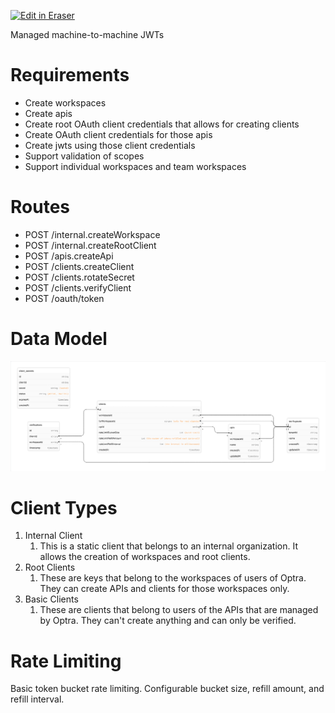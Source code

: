 <p><a target="_blank" href="https://app.eraser.io/workspace/iM0oefDcpBUj4W1UKNPV" id="edit-in-eraser-github-link"><img alt="Edit in Eraser" src="https://firebasestorage.googleapis.com/v0/b/second-petal-295822.appspot.com/o/images%2Fgithub%2FOpen%20in%20Eraser.svg?alt=media&amp;token=968381c8-a7e7-472a-8ed6-4a6626da5501"></a></p>

Managed machine-to-machine JWTs

# Requirements
- Create workspaces
- Create apis
- Create root OAuth client credentials that allows for creating clients
- Create OAuth client credentials for those apis
- Create jwts using those client credentials
- Support validation of scopes
- Support individual workspaces and team workspaces
# Routes
- POST /internal.createWorkspace
- POST /internal.createRootClient
- POST /apis.createApi
- POST /clients.createClient
- POST /clients.rotateSecret
- POST /clients.verifyClient
- POST /oauth/token
# Data Model
![ER Diagram](/.eraser/iM0oefDcpBUj4W1UKNPV___SAeHPhwcNkRksQnkLO1UKbLgEJ22___---figure---27XHydZNEjgYabrC0HfL4---figure---0xoMP7vZV2KYNnKdV1e3jg.png "ER Diagram")



# Client Types
1. Internal Client
    1. This is a static client that belongs to an internal organization. It allows the creation of workspaces and root clients.
2. Root Clients
    1. These are keys that belong to the workspaces of users of Optra. They can create APIs and clients for those workspaces only.
3. Basic Clients
    1. These are clients that belong to users of the APIs that are managed by Optra. They can't create anything and can only be verified.
# Rate Limiting
Basic token bucket rate limiting. Configurable bucket size, refill amount, and refill interval.


<!--- Eraser file: https://app.eraser.io/workspace/iM0oefDcpBUj4W1UKNPV --->
